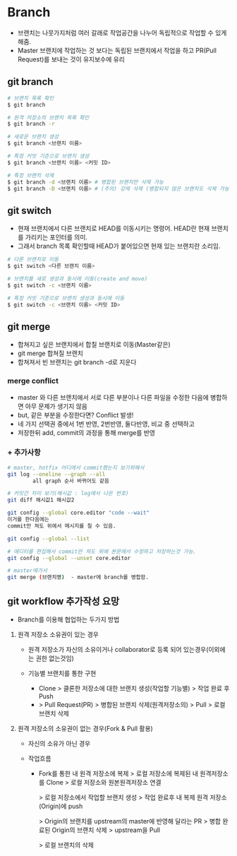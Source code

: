 # Branch

- 브랜치는 나뭇가지처럼 여러 갈래로 작업공간을 나누어 독립적으로 작업할 수 있게 해줌.
- Master 브랜치에 작업하는 것 보다는 독립된 브랜치에서 작업을 하고 PR(Pull Request)를 보내는 것이 유지보수에 유리



## git branch

```bash
# 브랜치 목록 확인
$ git branch

# 원격 저장소의 브랜치 목록 확인
$ git branch -r

# 새로운 브랜치 생성
$ git branch <브랜치 이름>

# 특정 커밋 기준으로 브랜치 생성
$ git branch <브랜치 이름> <커밋 ID>

# 특정 브랜치 삭제
$ git branch -d <브랜치 이름> # 병합된 브랜치만 삭제 가능
$ git branch -D <브랜치 이름> # (주의) 강제 삭제 (병합되지 않은 브랜치도 삭제 가능)
```



## git switch

- 현재 브랜치에서 다른 브랜치로 HEAD를 이동시키는 명령어. HEAD란 현재 브랜치를 가리키는 포인터를 의미.
- 그래서 branch 목록 확인할때 HEAD가 붙어있으면 현재 있는 브랜치란 소리임.

```bash
# 다른 브랜치로 이동
$ git switch <다른 브랜치 이름>

# 브랜치를 새로 생성과 동시에 이동(create and move)
$ git switch -c <브랜치 이름>

# 특정 커밋 기준으로 브랜치 생성과 동시에 이동
$ git switch -c <브랜치 이름> <커밋 ID>
```



## git merge

- 합쳐지고 싶은  브랜치에서 합칠 브랜치로 이동(Master같은)
- git merge 합쳐질 브랜치
- 합쳐져서 빈 브랜치는 git branch -d로 지운다



### merge conflict

- master 와 다른 브랜치에서 서로 다른 부분이나 다른 파일을 수정한 다음에 병합하면 아무 문제가 생기지 않음
- but, 같은 부분을 수정한다면? Conflict 발생!
- 네 가지 선택권 중에서 1번 반영, 2번반영, 둘다반영, 비교 중 선택하고
- 저장한뒤 add, commit의 과정을 통해 merge를 반영



### + 추가사항

```bash
# master, hotfix 어디에서 commit했는지 보기위해서
git log --oneline --graph --all
		all	graph 순서 바뀌어도 같음

# 커밋간 차이 보기(해시값 : log에서 나온 번호)
git diff 해시값1 해시값2

git config --global core.editor "code --wait"
이거를 한다음에는 
commit만 쳐도 위에서 메시지를 칠 수 있음.

git config --global --list

# 에디터를 편집해서 commit만 쳐도 위에 본문에서 수정하고 저장하는것 가능.
git config --global --unset core.editor

# master에가서
git merge (브랜치명)  - master에 branch를 병합함.
```



## git workflow 추가작성 요망

- Branch를 이용해 협업하는 두가지 방법

1. 원격 저장소 소유권이 있는 경우

   	- 원격 저장소가 자신의 소유이거나 collaborator로 등록 되어 있는경우(이외에는 권한 없는것임)

   - 기능별 브랜치를 통한 구현
     - Clone > 클론한 저장소에 대한 브랜치 생성(작업할 기능별) > 작업 완료 후 Push
     - \> Pull Request(PR) > 병합된 브랜치 삭제(원격저장소의) > Pull > 로컬 브랜치 삭제

2. 원격 저장소의 소유권이 없는 경우(Fork & Pull 활용)

   - 자신의 소유가 아닌 경우

   - 작업흐름

     - Fork를 통한 내 원격 저장소에 복제 > 로컬 저장소에 복제된 내 원격저장소를  Clone > 로컬 저장소와 원본원격저장소 연결

       \>  로컬 저장소에서 작업할 브랜치 생성 > 작업 완료후 내 복제 원격 저장소(Origin)에 push 

       \> Origin의 브랜치를 upstream의 master에 반영해 달라는 PR > 병합 완료된 Origin의 브랜치 삭제 > upstream을 Pull

       \> 로컬 브랜치의 삭제